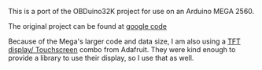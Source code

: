 This is a port of the OBDuino32K project for use on an Arduino MEGA 2560.

The original project can be found at [google code](http://code.google.com/p/opengauge/)

Because of the Mega's larger code and data size, I am also using a [TFT display/
Touchscreen](https://www.adafruit.com/products/335) combo from Adafruit. They were
kind enough to provide a library to use their display, so I use that as well.